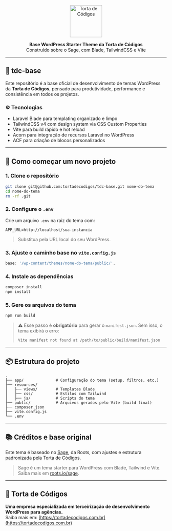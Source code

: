 <p align="center">
  <img src="https://raw.githubusercontent.com/tortadecodigos/assets/main/logo-tdc.svg" alt="Torta de Códigos" height="100" />
</p>

<p align="center">
  <strong>Base WordPress Starter Theme da Torta de Códigos</strong><br>
  Construído sobre o Sage, com Blade, TailwindCSS e Vite
</p>

---

## 🍰 tdc-base

Este repositório é a base oficial de desenvolvimento de temas WordPress da **Torta de Códigos**, pensado para produtividade, performance e consistência em todos os projetos.

### ⚙️ Tecnologias
- Laravel Blade para templating organizado e limpo
- TailwindCSS v4 com design system via CSS Custom Properties
- Vite para build rápido e hot reload
- Acorn para integração de recursos Laravel no WordPress
- ACF para criação de blocos personalizados

---

## 🚀 Como começar um novo projeto

### 1. Clone o repositório
```bash
git clone git@github.com:tortadecodigos/tdc-base.git nome-do-tema
cd nome-do-tema
rm -rf .git
```

### 2. Configure o `.env`
Crie um arquivo `.env` na raiz do tema com:

```env
APP_URL=http://localhost/sua-instancia
```

> Substitua pela URL local do seu WordPress.

### 3. Ajuste o caminho base no `vite.config.js`

```js
base: '/wp-content/themes/nome-do-tema/public/',
```

### 4. Instale as dependências
```bash
composer install
npm install
```

### 5. Gere os arquivos do tema
```bash
npm run build
```

> ⚠️ Esse passo é **obrigatório** para gerar o `manifest.json`. Sem isso, o tema exibirá o erro:
>
> `Vite manifest not found at /path/to/public/build/manifest.json`

---

## 📦 Estrutura do projeto

```
.
├── app/              # Configuração do tema (setup, filtros, etc.)
├── resources/
│   ├── views/        # Templates Blade
│   ├── css/          # Estilos com Tailwind
│   ├── js/           # Scripts do tema
├── public/           # Arquivos gerados pelo Vite (build final)
├── composer.json
├── vite.config.js
└── .env
```

---

## 📚 Créditos e base original

Este tema é baseado no [Sage](https://roots.io/sage/), da Roots, com ajustes e estrutura padronizada pela Torta de Códigos.

> Sage é um tema starter para WordPress com Blade, Tailwind e Vite. Saiba mais em [roots.io/sage](https://roots.io/sage).

---

## 🧁 Torta de Códigos

**Uma empresa especializada em terceirização de desenvolvimento WordPress para agências.**  
Saiba mais em: [https://tortadecodigos.com.br](https://tortadecodigos.com.br)